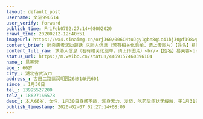 ```yaml
---
layout: default_post
username: 文轩990514
user_verify: forward
publish_time: FriFeb0702:27:14+08002020
crawl_time: 20200212-12:40:51
imageurl: https://wx4.sinaimg.cn/orj360/006CNtuJgy1gbn8qic41bj30pf198wpw.jpg,https://wx2.sinaimg.cn/orj360/006CNtuJgy1gbn8qh49iuj30ib0wj0yu.jpg,https://wx1.sinaimg.cn/orj360/006CNtuJgy1gbn8qpg4waj30o9174qg6.jpg
content_brief: 肺炎患者求助超话 求助人信息（若有相关化验单，请上传图片）【姓名】易芙蓉【年龄】66岁【所在城市】湖北省武汉市【所在小区、社区】古田二路紫润明园26栋1单元601【患病时间】1月30日【联系方式】13995527200【其他紧急联系人】18627166578【病情描述】 本人66岁，女性，1月30日身感不适 ...全文
content_full_raw: 求助人信息（若有相关化验单，请上传图片）<br/>【姓名】易芙蓉<br/>【年龄】66岁<br/>【所在城市】湖北省武汉市<br/>【所在小区、社区】古田二路紫润明园26栋1单元601<br/>【患病时间】1月30日<br/>【联系方式】13995527200<br/>【其他紧急联系人】18627166578<br/>【病情描述】本人66岁，女性，1月30日身感不适，浑身无力，发烧，吃药后症状无缓解，于1月31日晚在市四医院门诊就医，CT检查双肺感染，疑似新型肺炎，该医院由于没有床位要我们拿药回家隔离治疗。既往史有冠心病，胃炎，居家隔离期间每天都发烧，几次出现呼吸困难，有呕吐，打120电话，报社区，街道，居委会都被告知没有床位不能入院治疗，2月3日去市协和医院做核酸，直至现在2月6日仍然未出检测结果，眼看病情越来越严重，真的等不了，每天儿子开车带着我往返医院看病，现在儿子也出现发烧，双肺感染症状！家里还有老伴，媳妇和10多岁的孙子，真的不能让他们也被传染上啊！我求求大家救救我们一家看哪个医院能收治我们！
status_url: https://m.weibo.cn/status/4469157460396104
name_: 易芙蓉
age_: 66岁
city_: 湖北省武汉市
address_: 古田二路紫润明园26栋1单元601
since_: 1月30日
tel_: 13995527200
tel2_: 18627166578
desc_: 本人66岁，女性，1月30日身感不适，浑身无力，发烧，吃药后症状无缓解，于1月31日晚在市四医院门诊就医，CT检查双肺感染，疑似新型肺炎，该医院由于没有床位要我们拿药回家隔离治疗。既往史有冠心病，胃炎，居家隔离期间每天都发烧，几次出现呼吸困难，有呕吐，打120电话，报社区，街道，居委会都被告知没有床位不能入院治疗，2月3日去市协和医院做核酸，直至现在2月6日仍然未出检测结果，眼看病情越来越严重，真的等不了，每天儿子开车带着我往返医院看病，现在儿子也出现发烧，双肺感染症状！家里还有老伴，媳妇和10多岁的孙子，真的不能让他们也被传染上啊！我求求大家救救我们一家看哪个医院能收治我们！
publish_timestamp: 2020-02-07 02:27:14+08:00
---
```

